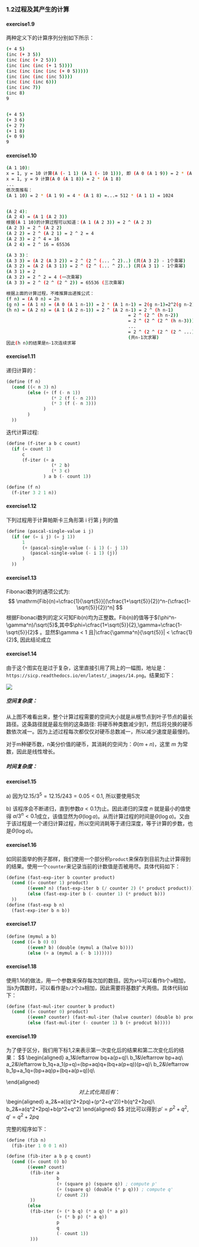 ### 1.2过程及其产生的计算

#### exercise1.9

两种定义下的计算序列分别如下所示：

```bash
(+ 4 5)
(inc (+ 3 5))
(inc (inc (+ 2 5)))
(inc (inc (inc (+ 1 5))))
(inc (inc (inc (inc (+ 0 5)))))
(inc (inc (inc (inc 5))))
(inc (inc (inc 6)))
(inc (inc 7))
(inc 8)
9


(+ 4 5)
(+ 3 6)
(+ 2 7)
(+ 1 8)
(+ 0 9)
9
```



#### exercise1.10

```bash
(A 1 10):
x = 1, y = 10 计算(A (- 1 1) (A 1 (- 10 1))), 即 (A 0 (A 1 9)) = 2 * (A 1 9)
x = 1, y = 9 计算(A 0 (A 1 8)) = 2 * (A 1 8)
...
依次类推有：
(A 1 10) = 2 * (A 1 9) = 4 * (A 1 8) =...= 512 * (A 1 1) = 1024


(A 2 4):
(A 2 4) = (A 1 (A 2 3))
根据(A 1 10)的计算过程可以知道：(A 1 (A 2 3)) = 2 ^ (A 2 3)
(A 2 3) = 2 ^ (A 2 2)
(A 2 2) = 2 ^ (A 2 1) = 2 ^ 2 = 4
(A 2 3) = 2 ^ 4 = 16
(A 2 4) = 2 ^ 16 = 65536

(A 3 3)：
(A 3 3) = (A 2 (A 3 2)) = 2 ^ (2 ^ (... ^ 2)..) (共(A 3 2) - 1个乘幂)
(A 3 2) = (A 2 (A 3 1)) = 2 ^ (2 ^ (... ^ 2)..) (共(A 3 1) - 1个乘幂)
(A 3 1) = 2
(A 3 2) = 2 ^ 2 = 4 (一次乘幂)
(A 3 3) = 2 ^ (2 ^ (2 ^ 2)) = 65536 (三次乘幂)
```

```bash
根据上面的计算过程，不难推算出递推公式：
(f n) = (A 0 n) = 2n
(g n) = (A 1 n) = (A 0 (A 1 n-1)) = 2 * (A 1 n-1) = 2(g n-1)=2^2(g n-2)=...=2^n
(h n) = (A 2 n) = (A 1 (A 2 n-1)) = 2 ^ (A 2 n-1) = 2 ^ (h n-1) 
	  										  = 2 ^ (2 ^ (h n-2))
	  										  = 2 ^ (2 ^ (2 ^ (h n-3)))
	  										  ...
	  										  = 2 ^ (2 ^ (2 ^ (2 ^ ...))...)
	  										  (共n-1次求幂)
因此(h n)的结果是n-1次连续求幂
```

#### exercise1.11

递归计算的：

```scheme
(define (f n)
  (cond ((< n 3) n)
        (else (+ (f (- n 1))
                 (* 2 (f (- n 2)))
                 (* 3 (f (- n 3)))
              )
        )
  ))
```

迭代计算过程:

```scheme
(define (f-iter a b c count)
  (if (= count 1)
      c
      (f-iter (+ a
                 (* 2 b)
                 (* 3 c)
              ) a b (- count 1))

(define (f n)
  (f-iter 3 2 1 n))
```

#### exercise1.12

下列过程用于计算帕斯卡三角形第 i 行第 j 列的值

```scheme
(define (pascal-single-value i j)
  (if (or (= i j) (= j 1))
      1
      (+ (pascal-single-value (- i 1) (- j 1)) 
         (pascal-single-value (- i 1) (j))
      )
  ))
```

#### exercise1.13

Fibonaci数列的通项公式为:
$$
\mathrm{Fib}(n)=\cfrac{1}{\sqrt{5}}[(\cfrac{1+\sqrt{5}}{2})^n-(\cfrac{1-\sqrt{5}}{2})^n]
$$
根据Fibonaci数列的定义可知Fib(n)均为正整数。Fib(n)的值等于$(\phi^n-\gamma^n)/\sqrt{5}$,其中$\phi=\cfrac{1+\sqrt{5}}{2},\gamma=\cfrac{1-\sqrt{5}}{2}$ 。显然$\gamma < 1 且|\cfrac{\gamma^n}{\sqrt{5}}| < \cfrac{1}{2}$, 因此结论成立

#### exercise1.14

由于这个图实在是过于复杂，这里直接引用了网上的一幅图，地址是：``https://sicp.readthedocs.io/en/latest/_images/14.png``。结果如下：

<img src="img/1_14.png">

##### 空间复杂度：

从上图不难看出来，整个计算过程需要的空间大小就是从根节点到叶子节点的最长路径。这条路径就是最左侧的这条路径: 将硬币种类数减少到1，然后将兑换的硬币数依次减一。因为上述过程每次都仅仅对硬币总数减一，所以减少速度是最慢的。

对于m种硬币数，n美分价值的硬币，其消耗的空间为：$\Theta(m+n)$，这里 $m$ 为常数，因此是线性增长。

##### 时间复杂度：

#### exercise1.15

a) 因为$12.15 / 3^5=12.15/243=0.05<0.1$, 所以要使用5次

b) 该程序会不断递归，直到参数$a<0.1$为止。因此递归的深度 $n$ 就是最小的值使得 $a/3^n<0.1$成立，该值显然为$\Theta(\log a)$。从而计算过程的时间是$\Theta(\log a)$。又由于该过程是一个递归计算过程，所以空间消耗等于递归深度，等于计算的步数，也是$\Theta(\log a)$。

#### exercise1.16

如同前面举的例子那样，我们使用一个部分积``product``来保存到目前为止计算得到的结果。使用一个``counter``来记录当前的计数值是否被用尽。具体代码如下：

```scheme
(define (fast-exp-iter b counter product)
  (cond ((= counter 1) product)
        ((even? n) (fast-exp-iter b (/ counter 2) (* product product)))
        (else (fast-exp-iter b (- counter 1) (* product b)))
  ))
(define (fast-exp b n)
  (fast-exp-iter b n b))
```

#### exercise1.17

```scheme
(define (mymul a b)
  (cond ((= b 0) 0)
        ((even? b) (double (mymul a (halve b))))
        (else (+ a (mymul a (- b 1))))))
```

#### exercise1.18

使用1.16的做法，用一个参数来保存每次加的数目。因为``a*b``可以看作``b``个``a``相加，当``b``为偶数时，可以看作是``b/2``个``2a``相加，因此需要将基数扩大两倍。具体代码如下：

```scheme
(define (fast-mul-iter counter b product)
  (cond ((= counter 0) product)
        ((even? counter) (fast-mul-iter (halve counter) (double b) product))
        (else (fast-mul-iter (- counter 1) b (+ prodcut b)))))
```

#### exercise1.19

为了便于区分，我们用下标1,2来表示第一次变化后的结果和第二次变化后的结果：
$$
\begin{aligned}
a_1&\leftarrow bq+a(p+q)\\
b_1&\leftarrow bp+aq\\
a_2&\leftarrow b_1q+a_1(p+q)=(bp+aq)q+(bq+a(p+q))(p+q)\\
b_2&\leftarrow b_1p+a_1q=(bp+aq)p+(bq+a(p+q))q\\

\end{aligned}
$$
对上式化简后有：
$$
\begin{aligned}
a_2&=a((q^2+2pq)+(p^2+q^2))+b(q^2+2pq)\\
b_2&=a(q^2+2pq)+b(p^2+q^2)
\end{aligned}
$$
对比可以得到:$p'=p^2+q^2,q'=q^2+2pq$

完整的程序如下：

```scheme
(define (fib n)
  (fib-iter 1 0 0 1 n))

(define (fib-iter a b p q count)
  (cond ((= count 0) b)
        ((even? count)
         (fib-iter a
                   b
                   (+ (square p) (square q)) ; compute p'
                   (+ (square q) (double (* p q))) ; compute q'
                   (/ count 2))
         ))
  		(else
         (fib-iter (+ (* b q) (* a q) (* a p))
                   (+ (* b p) (* a q))
                   p
                   q
                   (- count 1))
         )))
         
  
```